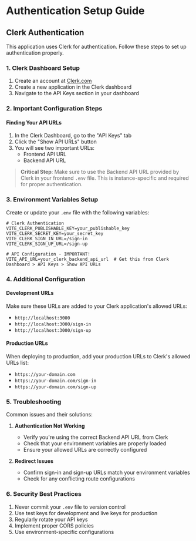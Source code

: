 # Authentication Setup Guide

## Clerk Authentication

This application uses Clerk for authentication. Follow these steps to set up authentication properly.

### 1. Clerk Dashboard Setup

1. Create an account at [Clerk.com](https://clerk.com)
2. Create a new application in the Clerk dashboard
3. Navigate to the API Keys section in your dashboard

### 2. Important Configuration Steps

#### Finding Your API URLs
1. In the Clerk Dashboard, go to the "API Keys" tab
2. Click the "Show API URLs" button
3. You will see two important URLs:
   - Frontend API URL
   - Backend API URL

> **Critical Step**: Make sure to use the Backend API URL provided by Clerk in your frontend `.env` file. This is instance-specific and required for proper authentication.

### 3. Environment Variables Setup

Create or update your `.env` file with the following variables:

```env
# Clerk Authentication
VITE_CLERK_PUBLISHABLE_KEY=your_publishable_key
VITE_CLERK_SECRET_KEY=your_secret_key
VITE_CLERK_SIGN_IN_URL=/sign-in
VITE_CLERK_SIGN_UP_URL=/sign-up

# API Configuration - IMPORTANT!
VITE_API_URL=your_clerk_backend_api_url  # Get this from Clerk Dashboard > API Keys > Show API URLs
```

### 4. Additional Configuration

#### Development URLs
Make sure these URLs are added to your Clerk application's allowed URLs:
- `http://localhost:3000`
- `http://localhost:3000/sign-in`
- `http://localhost:3000/sign-up`

#### Production URLs
When deploying to production, add your production URLs to Clerk's allowed URLs list:
- `https://your-domain.com`
- `https://your-domain.com/sign-in`
- `https://your-domain.com/sign-up`

### 5. Troubleshooting

Common issues and their solutions:

1. **Authentication Not Working**
   - Verify you're using the correct Backend API URL from Clerk
   - Check that your environment variables are properly loaded
   - Ensure your allowed URLs are correctly configured

2. **Redirect Issues**
   - Confirm sign-in and sign-up URLs match your environment variables
   - Check for any conflicting route configurations

### 6. Security Best Practices

1. Never commit your `.env` file to version control
2. Use test keys for development and live keys for production
3. Regularly rotate your API keys
4. Implement proper CORS policies
5. Use environment-specific configurations 